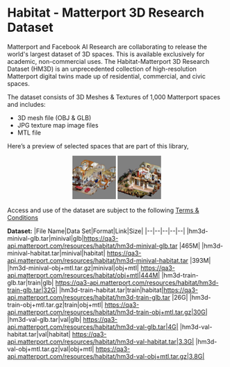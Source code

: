 # Habitat - Matterport 3D Research Dataset

Matterport and Facebook AI Research are collaborating to release the world's largest dataset of 3D spaces. This is available exclusively for academic, non-commercial uses. The Habitat-Matterport 3D Research Dataset (HM3D) is an unprecedented collection of high-resolution Matterport digital twins made up of residential, commercial, and civic spaces.

The dataset consists of 3D Meshes & Textures of 1,000 Matterport spaces and includes:
-   3D mesh file (OBJ & GLB)
-   JPG texture map image files
-   MTL file

Here’s a preview of selected spaces that are part of this library,

<p align="middle">
  <img src="./images/left.png" width="100" />
  <img src="./images/right.png" width="100" /> 
</p>

Access and use of the dataset are subject to the following [Terms & Conditions](https://matterport.com/matterport-end-user-license-agreement-academic-use-model-data)

**Dataset:**
|File Name|Data Set|Format|Link|Size|
|--|--|--|--|--|
|hm3d-minival-glb.tar|minival|glb|https://qa3-api.matterport.com/resources/habitat/hm3d-minival-glb.tar |465M|
|hm3d-minival-habitat.tar|minival|habitat| https://qa3-api.matterport.com/resources/habitat/hm3d-minival-habitat.tar |393M|
|hm3d-minival-obj+mtl.tar.gz|minival|obj+mtl| https://qa3-api.matterport.com/resources/habitat/obj+mtl|444M|
|hm3d-train-glb.tar|train|glb| https://qa3-api.matterport.com/resources/habitat/hm3d-train-glb.tar|32G|
|hm3d-train-habitat.tar|train|habitat|https://qa3-api.matterport.com/resources/habitat/hm3d-train-glb.tar |26G|
|hm3d-train-obj+mtl.tar.gz|train|obj+mtl| https://qa3-api.matterport.com/resources/habitat/hm3d-train-obj+mtl.tar.gz|30G|
|hm3d-val-glb.tar|val|glb| https://qa3-api.matterport.com/resources/habitat/hm3d-val-glb.tar|4G|
|hm3d-val-habitat.tar|val|habitat| https://qa3-api.matterport.com/resources/habitat/hm3d-val-habitat.tar|3.3G|
|hm3d-val-obj+mtl.tar.gz|val|obj+mtl| https://qa3-api.matterport.com/resources/habitat/hm3d-val-obj+mtl.tar.gz|3.8G|

